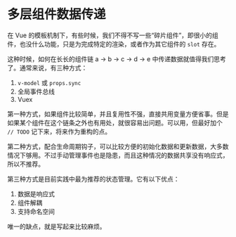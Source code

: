 多层组件数据传递
==============

在 Vue 的模板机制下，有些时候，我们不得不写一些“碎片组件”，即很小的组件，也没什么功能，只是为完成特定的渲染，或者作为其它组件的 `slot` 存在。

这种时候，如何在长长的组件链 a -> b -> c -> d -> e 中传递数据就值得我们思考了。通常来说，有三种方式：

1. `v-model` 或 `props.sync`
2. 全局事件总线
3. Vuex

第一种方式，如果组件比较简单，并且复用性不强，直接共用变量方便省事。但是如果某个组件在这个链条之外也有用处，就很容易出问题。可以用，但最好加个 `// TODO` 记下来，将来作为重构的点。

第二种方式，配合生命周期钩子，可以比较方便的初始化数据和更新数据，大多数情况下够用。不过手动管理事件也是隐患，而且这种情况的数据共享没有响应式，所以不推荐。

第三种方式是目前实践中最为推荐的状态管理。它有以下优点：

1. 数据是响应式
2. 组件解耦
3. 支持命名空间

唯一的缺点，就是写起来比较麻烦。

